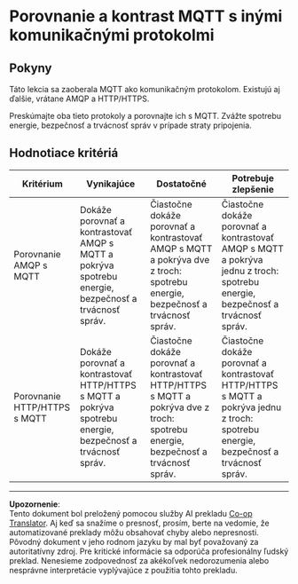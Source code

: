 <!--
CO_OP_TRANSLATOR_METADATA:
{
  "original_hash": "0d4033cdd7b5b5475c63770102e38480",
  "translation_date": "2025-08-28T10:15:35+00:00",
  "source_file": "1-getting-started/lessons/4-connect-internet/assignment.md",
  "language_code": "sk"
}
-->
# Porovnanie a kontrast MQTT s inými komunikačnými protokolmi

## Pokyny

Táto lekcia sa zaoberala MQTT ako komunikačným protokolom. Existujú aj ďalšie, vrátane AMQP a HTTP/HTTPS.

Preskúmajte oba tieto protokoly a porovnajte ich s MQTT. Zvážte spotrebu energie, bezpečnosť a trvácnosť správ v prípade straty pripojenia.

## Hodnotiace kritériá

| Kritérium | Vynikajúce | Dostatočné | Potrebuje zlepšenie |
| --------- | ---------- | ---------- | ------------------- |
| Porovnanie AMQP s MQTT | Dokáže porovnať a kontrastovať AMQP s MQTT a pokrýva spotrebu energie, bezpečnosť a trvácnosť správ. | Čiastočne dokáže porovnať a kontrastovať AMQP s MQTT a pokrýva dve z troch: spotrebu energie, bezpečnosť a trvácnosť správ. | Čiastočne dokáže porovnať a kontrastovať AMQP s MQTT a pokrýva jednu z troch: spotrebu energie, bezpečnosť a trvácnosť správ. |
| Porovnanie HTTP/HTTPS s MQTT | Dokáže porovnať a kontrastovať HTTP/HTTPS s MQTT a pokrýva spotrebu energie, bezpečnosť a trvácnosť správ. | Čiastočne dokáže porovnať a kontrastovať HTTP/HTTPS s MQTT a pokrýva dve z troch: spotrebu energie, bezpečnosť a trvácnosť správ. | Čiastočne dokáže porovnať a kontrastovať HTTP/HTTPS s MQTT a pokrýva jednu z troch: spotrebu energie, bezpečnosť a trvácnosť správ. |

---

**Upozornenie**:  
Tento dokument bol preložený pomocou služby AI prekladu [Co-op Translator](https://github.com/Azure/co-op-translator). Aj keď sa snažíme o presnosť, prosím, berte na vedomie, že automatizované preklady môžu obsahovať chyby alebo nepresnosti. Pôvodný dokument v jeho rodnom jazyku by mal byť považovaný za autoritatívny zdroj. Pre kritické informácie sa odporúča profesionálny ľudský preklad. Nenesieme zodpovednosť za akékoľvek nedorozumenia alebo nesprávne interpretácie vyplývajúce z použitia tohto prekladu.
